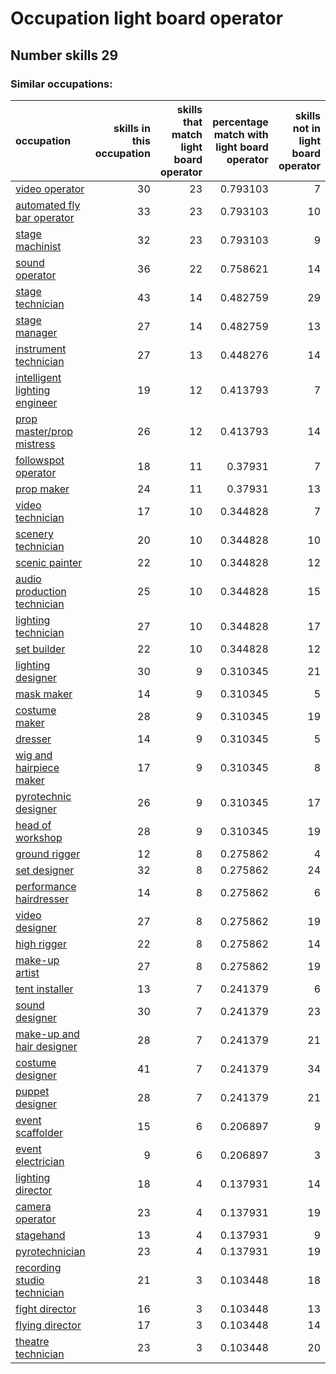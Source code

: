 # Occupation light board operator
## Number skills 29
### Similar occupations:
| occupation                                                        |   skills in this occupation |   skills that match light board operator |   percentage match with light board operator |   skills not in light board operator |
|:------------------------------------------------------------------|----------------------------:|-----------------------------------------:|---------------------------------------------:|-------------------------------------:|
| [video operator](video_operator.md)                               |                          30 |                                       23 |                                     0.793103 |                                    7 |
| [automated fly bar operator](automated_fly_bar_operator.md)       |                          33 |                                       23 |                                     0.793103 |                                   10 |
| [stage machinist](stage_machinist.md)                             |                          32 |                                       23 |                                     0.793103 |                                    9 |
| [sound operator](sound_operator.md)                               |                          36 |                                       22 |                                     0.758621 |                                   14 |
| [stage technician](stage_technician.md)                           |                          43 |                                       14 |                                     0.482759 |                                   29 |
| [stage manager](stage_manager.md)                                 |                          27 |                                       14 |                                     0.482759 |                                   13 |
| [instrument technician](instrument_technician.md)                 |                          27 |                                       13 |                                     0.448276 |                                   14 |
| [intelligent lighting engineer](intelligent_lighting_engineer.md) |                          19 |                                       12 |                                     0.413793 |                                    7 |
| [prop master/prop mistress](prop_master-prop_mistress.md)         |                          26 |                                       12 |                                     0.413793 |                                   14 |
| [followspot operator](followspot_operator.md)                     |                          18 |                                       11 |                                     0.37931  |                                    7 |
| [prop maker](prop_maker.md)                                       |                          24 |                                       11 |                                     0.37931  |                                   13 |
| [video technician](video_technician.md)                           |                          17 |                                       10 |                                     0.344828 |                                    7 |
| [scenery technician](scenery_technician.md)                       |                          20 |                                       10 |                                     0.344828 |                                   10 |
| [scenic painter](scenic_painter.md)                               |                          22 |                                       10 |                                     0.344828 |                                   12 |
| [audio production technician](audio_production_technician.md)     |                          25 |                                       10 |                                     0.344828 |                                   15 |
| [lighting technician](lighting_technician.md)                     |                          27 |                                       10 |                                     0.344828 |                                   17 |
| [set builder](set_builder.md)                                     |                          22 |                                       10 |                                     0.344828 |                                   12 |
| [lighting designer](lighting_designer.md)                         |                          30 |                                        9 |                                     0.310345 |                                   21 |
| [mask maker](mask_maker.md)                                       |                          14 |                                        9 |                                     0.310345 |                                    5 |
| [costume maker](costume_maker.md)                                 |                          28 |                                        9 |                                     0.310345 |                                   19 |
| [dresser](dresser.md)                                             |                          14 |                                        9 |                                     0.310345 |                                    5 |
| [wig and hairpiece maker](wig_and_hairpiece_maker.md)             |                          17 |                                        9 |                                     0.310345 |                                    8 |
| [pyrotechnic designer](pyrotechnic_designer.md)                   |                          26 |                                        9 |                                     0.310345 |                                   17 |
| [head of workshop](head_of_workshop.md)                           |                          28 |                                        9 |                                     0.310345 |                                   19 |
| [ground rigger](ground_rigger.md)                                 |                          12 |                                        8 |                                     0.275862 |                                    4 |
| [set designer](set_designer.md)                                   |                          32 |                                        8 |                                     0.275862 |                                   24 |
| [performance hairdresser](performance_hairdresser.md)             |                          14 |                                        8 |                                     0.275862 |                                    6 |
| [video designer](video_designer.md)                               |                          27 |                                        8 |                                     0.275862 |                                   19 |
| [high rigger](high_rigger.md)                                     |                          22 |                                        8 |                                     0.275862 |                                   14 |
| [make-up artist](make-up_artist.md)                               |                          27 |                                        8 |                                     0.275862 |                                   19 |
| [tent installer](tent_installer.md)                               |                          13 |                                        7 |                                     0.241379 |                                    6 |
| [sound designer](sound_designer.md)                               |                          30 |                                        7 |                                     0.241379 |                                   23 |
| [make-up and hair designer](make-up_and_hair_designer.md)         |                          28 |                                        7 |                                     0.241379 |                                   21 |
| [costume designer](costume_designer.md)                           |                          41 |                                        7 |                                     0.241379 |                                   34 |
| [puppet designer](puppet_designer.md)                             |                          28 |                                        7 |                                     0.241379 |                                   21 |
| [event scaffolder](event_scaffolder.md)                           |                          15 |                                        6 |                                     0.206897 |                                    9 |
| [event electrician](event_electrician.md)                         |                           9 |                                        6 |                                     0.206897 |                                    3 |
| [lighting director](lighting_director.md)                         |                          18 |                                        4 |                                     0.137931 |                                   14 |
| [camera operator](camera_operator.md)                             |                          23 |                                        4 |                                     0.137931 |                                   19 |
| [stagehand](stagehand.md)                                         |                          13 |                                        4 |                                     0.137931 |                                    9 |
| [pyrotechnician](pyrotechnician.md)                               |                          23 |                                        4 |                                     0.137931 |                                   19 |
| [recording studio technician](recording_studio_technician.md)     |                          21 |                                        3 |                                     0.103448 |                                   18 |
| [fight director](fight_director.md)                               |                          16 |                                        3 |                                     0.103448 |                                   13 |
| [flying director](flying_director.md)                             |                          17 |                                        3 |                                     0.103448 |                                   14 |
| [theatre technician](theatre_technician.md)                       |                          23 |                                        3 |                                     0.103448 |                                   20 |
